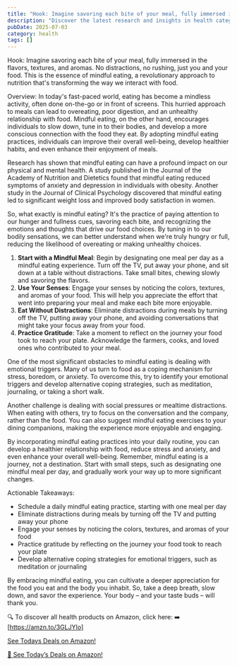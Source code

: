 ```yaml
---
title: "Hook: Imagine savoring each bite of your meal, fully immersed in the flavors, te"
description: "Discover the latest research and insights in health category on MindVerse Daily."
pubDate: 2025-07-03
category: health
tags: []
---
```


Hook: Imagine savoring each bite of your meal, fully immersed in the flavors, textures, and aromas. No distractions, no rushing, just you and your food. This is the essence of mindful eating, a revolutionary approach to nutrition that's transforming the way we interact with food.

Overview: In today's fast-paced world, eating has become a mindless activity, often done on-the-go or in front of screens. This hurried approach to meals can lead to overeating, poor digestion, and an unhealthy relationship with food. Mindful eating, on the other hand, encourages individuals to slow down, tune in to their bodies, and develop a more conscious connection with the food they eat. By adopting mindful eating practices, individuals can improve their overall well-being, develop healthier habits, and even enhance their enjoyment of meals.

Research has shown that mindful eating can have a profound impact on our physical and mental health. A study published in the Journal of the Academy of Nutrition and Dietetics found that mindful eating reduced symptoms of anxiety and depression in individuals with obesity. Another study in the Journal of Clinical Psychology discovered that mindful eating led to significant weight loss and improved body satisfaction in women.

So, what exactly is mindful eating? It's the practice of paying attention to our hunger and fullness cues, savoring each bite, and recognizing the emotions and thoughts that drive our food choices. By tuning in to our bodily sensations, we can better understand when we're truly hungry or full, reducing the likelihood of overeating or making unhealthy choices.

1. **Start with a Mindful Meal**: Begin by designating one meal per day as a mindful eating experience. Turn off the TV, put away your phone, and sit down at a table without distractions. Take small bites, chewing slowly and savoring the flavors.
2. **Use Your Senses**: Engage your senses by noticing the colors, textures, and aromas of your food. This will help you appreciate the effort that went into preparing your meal and make each bite more enjoyable.
3. **Eat Without Distractions**: Eliminate distractions during meals by turning off the TV, putting away your phone, and avoiding conversations that might take your focus away from your food.
4. **Practice Gratitude**: Take a moment to reflect on the journey your food took to reach your plate. Acknowledge the farmers, cooks, and loved ones who contributed to your meal.

One of the most significant obstacles to mindful eating is dealing with emotional triggers. Many of us turn to food as a coping mechanism for stress, boredom, or anxiety. To overcome this, try to identify your emotional triggers and develop alternative coping strategies, such as meditation, journaling, or taking a short walk.

Another challenge is dealing with social pressures or mealtime distractions. When eating with others, try to focus on the conversation and the company, rather than the food. You can also suggest mindful eating exercises to your dining companions, making the experience more enjoyable and engaging.

By incorporating mindful eating practices into your daily routine, you can develop a healthier relationship with food, reduce stress and anxiety, and even enhance your overall well-being. Remember, mindful eating is a journey, not a destination. Start with small steps, such as designating one mindful meal per day, and gradually work your way up to more significant changes.

Actionable Takeaways:

* Schedule a daily mindful eating practice, starting with one meal per day
* Eliminate distractions during meals by turning off the TV and putting away your phone
* Engage your senses by noticing the colors, textures, and aromas of your food
* Practice gratitude by reflecting on the journey your food took to reach your plate
* Develop alternative coping strategies for emotional triggers, such as meditation or journaling

By embracing mindful eating, you can cultivate a deeper appreciation for the food you eat and the body you inhabit. So, take a deep breath, slow down, and savor the experience. Your body – and your taste buds – will thank you.

🔍 To discover all health products on Amazon, click here:
➡️ [https://amzn.to/3GLJYIo]

[ See Todays Deals on Amazon!](https://amzn.to/3UjsCWp)

[🛒 See Today’s Deals on Amazon!](https://amzn.to/3UjsCWp)